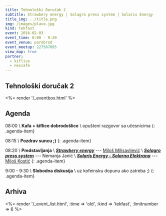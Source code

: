 ```yaml
---
title: Tehnološki Doručak 2
subtitle: Strawbery energy | Solagro press system | Solaris Energy
title_img: ../title.png
img: /images/plavo.jpg
kind: tekfast
event: 2016-02-03
event_time: 8:00 - 9:30
event_venue: parobrod
event_meetup: 227567895
view_map: true
partner:
  - kiflice
  - nescafe
---
```


## Tehnološki doručak 2

<%= render '/_eventbox.html' %>

## Agenda

<span class="icon-clock" /> 08:00 \\
**Kafa + kiflice dobrodošlice** \\
opušteni razgovor sa učesnicima
{: .agenda-item}

<span class="icon-clock" /> 08:15 \\
**Pozdrav suncu ;)**
{: .agenda-item}

<span class="icon-clock" /> 08:20 \\
**Predstavljanja** \\
[***Strawbery energy***](http://senergy.rs/) --- <span class="icon-user" /> [Miloš Milisavljević](https://uk.linkedin.com/in/milisavljevic) \\
[***Solagro press system***](http://solagroteam.com/sr/%D1%80%D0%B5%D1%86%D0%B8%D0%BA%D0%BB%D0%B0%D0%B6%D0%B0/) --- <span class="icon-user" /> Nemanja Janić \\
[***Solaris Energy - Solarna Elektrana***](http://www.solarisenergy.co.rs/) --- <span class="icon-user" /> [Miloš Kostić](https://www.linkedin.com/in/milo%C5%A1-kosti%C4%87-b834944)
{: .agenda-item}

<span class="icon-clock" /> 9:00 - 9:30 \\
**Slobodna diskusija** \\
uz kofeinsku dopunu ako zatreba ;)
{: .agenda-item}

## Arhiva

<%= render '/_event_list.html', :time => 'old', :kind => 'tekfast', :limitnumber => 6 %>
